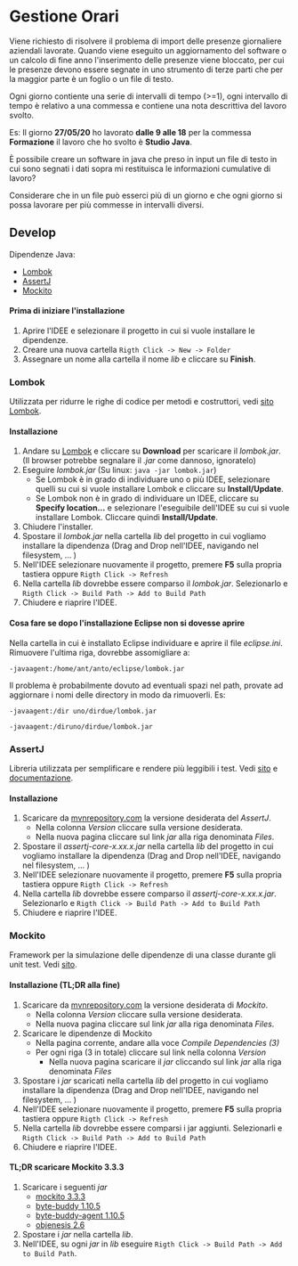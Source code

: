 
# Gestione Orari

Viene richiesto di risolvere il problema di import delle presenze giornaliere aziendali lavorate. Quando viene eseguito un aggiornamento del software o un calcolo di fine anno l'inserimento delle presenze viene bloccato, per cui le presenze devono essere segnate in uno strumento di terze parti che per la maggior parte è un foglio o un file di testo. 

Ogni giorno contiente una serie di intervalli di tempo (>=1), ogni intervallo di tempo è relativo a una commessa e contiene una nota descrittiva del lavoro svolto.

Es: Il giorno **27/05/20** ho lavorato **dalle 9 alle 18** per la commessa **Formazione** il lavoro che ho svolto è **Studio Java**.

È possibile creare un software in java che preso in input un file di testo in cui sono segnati i dati sopra mi restituisca le informazioni cumulative di lavoro?

Considerare che in un file può esserci più di un giorno e che ogni giorno si possa lavorare per più commesse in intervalli diversi.

## Develop 

Dipendenze Java: 
- [Lombok](#lombok)
- [AssertJ](#assertj)
- [Mockito](#mockito)

#### Prima di iniziare l'installazione

1. Aprire l'IDEE e selezionare il progetto in cui si vuole installare le dipendenze.
2. Creare una nuova cartella  `Rigth Click -> New -> Folder`
3. Assegnare un nome alla cartella il nome *lib* e cliccare su **Finish**.

### Lombok

Utilizzata per ridurre le righe di codice per metodi e costruttori, vedi [sito Lombok](https://projectlombok.org/).

#### Installazione
1. Andare su [Lombok](https://projectlombok.org/download) e cliccare su **Download** per scaricare il *lombok.jar*.
(Il browser potrebbe segnalare il *.jar* come dannoso, ignoratelo)
2. Eseguire *lombok.jar* (Su linux: `java -jar lombok.jar`)
	- Se Lombok è in grado di individuare uno o più IDEE, selezionare quelli su cui si vuole installare Lombok e cliccare su **Install/Update**.
	- Se Lombok non è in grado di individuare un IDEE, cliccare su **Specify location...** e selezionare l'eseguibile dell'IDEE su cui si vuole installare Lombok. Cliccare quindi **Install/Update**.
3. Chiudere l'installer.
7. Spostare  il *lombok.jar* nella cartella *lib* del progetto in cui vogliamo installare la dipendenza (Drag and Drop nell'IDEE, navigando nel filesystem, ... )
8. Nell'IDEE selezionare nuovamente il progetto,  premere **F5** sulla propria tastiera oppure `Rigth Click -> Refresh`
9. Nella cartella *lib* dovrebbe essere comparso il *lombok.jar*. Selezionarlo e `Rigth Click -> Build Path -> Add to Build Path`
7. Chiudere e riaprire l'IDEE.

#### Cosa fare se dopo l'installazione Eclipse non si dovesse aprire

Nella cartella in cui è installato Eclipse individuare e aprire il file *eclipse.ini*.
Rimuovere l'ultima riga, dovrebbe assomigliare a:

`-javaagent:/home/ant/anto/eclipse/lombok.jar`

Il problema è probabilmente dovuto ad eventuali spazi nel path, provate ad aggiornare i nomi delle directory in modo da rimuoverli. Es:

`-javaagent:/dir uno/dirdue/lombok.jar` 

`-javaagent:/diruno/dirdue/lombok.jar`

### AssertJ

Libreria utilizzata per semplificare e rendere più leggibili i test. Vedi [sito](https://assertj.github.io/doc/) e [documentazione](https://www.javadoc.io/doc/org.assertj/assertj-core/latest/index.html).

#### Installazione
1. Scaricare da [mvnrepository.com](https://mvnrepository.com/artifact/org.assertj/assertj-core) la versione desiderata del *AssertJ*. 
	- Nella colonna *Version* cliccare sulla versione desiderata.  
	- Nella nuova pagina cliccare sul link  *jar* alla riga denominata *Files*.
2. Spostare  il *assertj-core-x.xx.x.jar* nella cartella *lib* del progetto in cui vogliamo installare la dipendenza (Drag and Drop nell'IDEE, navigando nel filesystem, ... )
8. Nell'IDEE selezionare nuovamente il progetto,  premere **F5** sulla propria tastiera oppure `Rigth Click -> Refresh`
9. Nella cartella *lib* dovrebbe essere comparso il *assertj-core-x.xx.x.jar*. Selezionarlo e `Rigth Click -> Build Path -> Add to Build Path`
10. Chiudere e riaprire l'IDEE.


### Mockito
Framework per la simulazione delle dipendenze di una classe durante gli unit test. Vedi [sito](https://site.mockito.org/).
#### Installazione (TL;DR alla fine)
1. Scaricare da [mvnrepository.com](https://mvnrepository.com/artifact/org.mockito/mockito-core) la versione desiderata di *Mockito*. 
	- Nella colonna *Version* cliccare sulla versione desiderata.  
	- Nella nuova pagina cliccare sul link  *jar* alla riga denominata *Files*.
2. Scaricare le dipendenze di Mockito
	- Nella pagina corrente, andare alla voce *Compile Dependencies (3)*
	- Per ogni riga (3 in totale) cliccare sul link nella colonna *Version*
		- Nella nuova pagina scaricare il *jar* cliccando sul link  *jar* alla riga denominata *Files*
3. Spostare  i *jar* scaricati nella cartella *lib* del progetto in cui vogliamo installare la dipendenza (Drag and Drop nell'IDEE, navigando nel filesystem, ... )
4. Nell'IDEE selezionare nuovamente il progetto,  premere **F5** sulla propria tastiera oppure `Rigth Click -> Refresh`
5. Nella cartella *lib* dovrebbe essere comparsi i jar aggiunti. Selezionarli e `Rigth Click -> Build Path -> Add to Build Path`
6. Chiudere e riaprire l'IDEE.


#### TL;DR scaricare Mockito 3.3.3
1. Scaricare i seguenti *jar*
	- [mockito 3.3.3](https://repo1.maven.org/maven2/org/mockito/mockito-core/3.3.3/mockito-core-3.3.3.jar)
	- [byte-buddy 1.10.5](https://repo1.maven.org/maven2/net/bytebuddy/byte-buddy/1.10.5/byte-buddy-1.10.5.jar)
	- [byte-buddy-agent 1.10.5](https://repo1.maven.org/maven2/net/bytebuddy/byte-buddy-agent/1.10.5/byte-buddy-agent-1.10.5.jar)
	- [objenesis 2.6](https://repo1.maven.org/maven2/org/objenesis/objenesis/2.6/objenesis-2.6.jar)
2. Spostare i *jar* nella cartella *lib*.
3. Nell'IDEE, su ogni *jar* in *lib* eseguire `Rigth Click -> Build Path -> Add to Build Path`.
